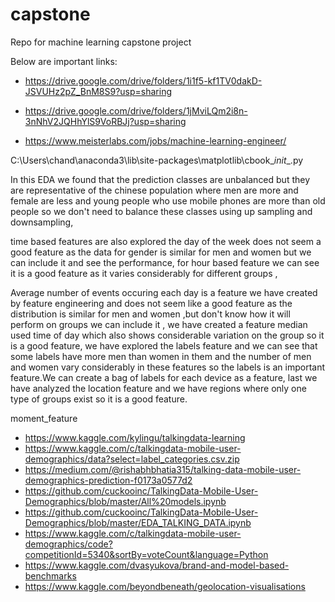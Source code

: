 # capstone
Repo for machine learning capstone project 

Below are important links:

- https://drive.google.com/drive/folders/1i1f5-kf1TV0dakD-JSVUHz2pZ_BnM8S9?usp=sharing
- https://drive.google.com/drive/folders/1jMviLQm2i8n-3nNhV2JQHhYlS9VoRBJj?usp=sharing

- https://www.meisterlabs.com/jobs/machine-learning-engineer/


C:\Users\chand\anaconda3\lib\site-packages\matplotlib\cbook\__init__.py


In this EDA we found that the prediction classes are unbalanced but they are representative of the chinese population where men are more and female are less and young people who use mobile phones are more than old people so we don't need to balance these classes using up sampling and downsampling, 

time based features are also explored the day of the week does not seem a good feature as the data for gender is similar for men and women but we can include it and see the performance, 
for hour based feature we can see it is a good feature as it varies considerably for different groups ,

Average number of events occuring each day is a feature we have created by feature engineering and does not seem like a good feature as the distribution is similar for men and women ,but don't know how it will perform on groups we can include it , 
we have created a feature median used time of day which also shows considerable variation on the group so it is a good feature, 
we have explored the labels feature and we can see that some labels have more men than women in them and the number of men and women vary considerably in these features so the labels is an important feature.We can create a bag of labels for each device as a feature, 
last we have analyzed the location feature and we have regions where only one type of groups exist so it is a good feature.

moment_feature





- https://www.kaggle.com/kylingu/talkingdata-learning
- https://www.kaggle.com/c/talkingdata-mobile-user-demographics/data?select=label_categories.csv.zip
- https://medium.com/@rishabhbhatia315/talking-data-mobile-user-demographics-prediction-f0173a0577d2
- https://github.com/cuckooinc/TalkingData-Mobile-User-Demographics/blob/master/All%20models.ipynb
- https://github.com/cuckooinc/TalkingData-Mobile-User-Demographics/blob/master/EDA_TALKING_DATA.ipynb
- https://www.kaggle.com/c/talkingdata-mobile-user-demographics/code?competitionId=5340&sortBy=voteCount&language=Python
- https://www.kaggle.com/dvasyukova/brand-and-model-based-benchmarks
- https://www.kaggle.com/beyondbeneath/geolocation-visualisations
